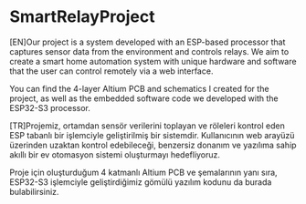 # SmartRelayProject
[EN]Our project is a system developed with an ESP-based processor that captures sensor data from the environment and controls relays. We aim to create a smart home automation system with unique hardware and software that the user can control remotely via a web interface.

You can find the 4-layer Altium PCB and schematics I created for the project, as well as the embedded software code we developed with the ESP32-S3 processor.

[TR]Projemiz, ortamdan sensör verilerini toplayan ve röleleri kontrol eden ESP tabanlı bir işlemciyle geliştirilmiş bir sistemdir. Kullanıcının web arayüzü üzerinden uzaktan 
kontrol edebileceği, benzersiz donanım ve yazılıma sahip akıllı bir ev otomasyon sistemi oluşturmayı hedefliyoruz.

Proje için oluşturduğum 4 katmanlı Altium PCB ve şemalarının yanı sıra, ESP32-S3 işlemciyle geliştirdiğimiz gömülü yazılım kodunu da burada bulabilirsiniz.
